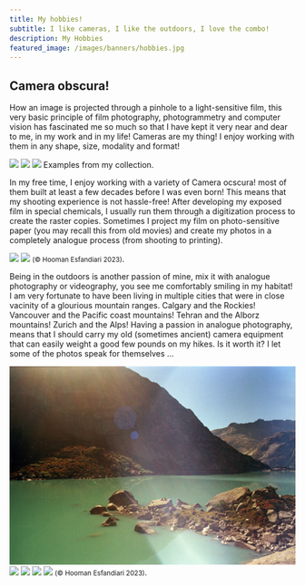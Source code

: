 ```yaml
---
title: My hobbies!
subtitle: I like cameras, I like the outdoors, I love the combo!   
description: My Hobbies  
featured_image: /images/banners/hobbies.jpg
---
```


<h2>Camera obscura!</h2>

How an image is projected through a pinhole to a light-sensitive film, this very basic principle of film photography, photogrammetry and computer vision has fascinated me so much so that I have kept it very near and dear to me, in my work and in my life! Cameras are my thing! I enjoy working with them in any shape, size, modality and format! 

<div class="gallery" data-columns="1">
	<img src="/images/hobbies/exa1.jpeg" >
    <img src="/images/hobbies/Zenit.jpeg">
    <img src="/images/hobbies/nettar.JPG">
    Examples from my collection. 
</div>

In my free time, I enjoy working with a variety of Camera ocscura! most of them built at least a few decades before I was even born! This means that my shooting experience is not hassle-free! After developing my exposed film in special chemicals, I usually run them through a digitization process to create the raster copies. Sometimes I project my film on photo-sensitive paper (you may recall this from old movies) and create my photos in a completely analogue process (from shooting to printing).  

<div class="gallery" data-columns="1">
	<img src="/images/hobbies/1.jpeg">
    <img src="/images/hobbies/2.jpeg">
    <small>(© Hooman Esfandiari 2023)</small>.  
</div>

Being in the outdoors is another passion of mine, mix it with analogue photography or videography, you see me comfortably smiling in my habitat! I am very fortunate to have been living in multiple cities that were in close vacinity of a glourious mountain ranges. Calgary and the Rockies! Vancouver and the Pacific coast mountains! Tehran and the Alborz mountains! Zurich and the Alps! Having a passion in analogue photography, means that I should carry my old (sometimes ancient) camera equipment that can easily weight a good few pounds on my hikes. Is it worth it? I let some of the photos speak for themselves ... 

<div class="gallery" data-columns="1">
	<img src="/images/hobbies/out1.jpg">
    <img src="/images/hobbies/out2.jpg">
    <img src="/images/hobbies/out3.jpg">
    <img src="/images/hobbies/out4.jpg">
    <img src="/images/hobbies/out5.jpg">
    <small>(© Hooman Esfandiari 2023)</small>.  
</div>